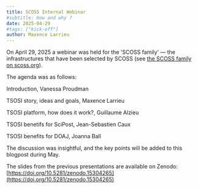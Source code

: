 ```yaml
---
title: SCOSS Internal Webinar
#subtitle: How and why ?
date: 2025-04-29
#tags: ["kick-off"]
author: Maxence Larrieu
---
```




On April 29, 2025 a webinar was held for the 'SCOSS family' — the infrastructures that have been selected by SCOSS (see [the SCOSS family on scoss.org](https://scoss.org/what-is-scoss/scossfamily/)). 

The agenda was as follows:


Introduction, Vanessa Proudman

TSOSI story, ideas and goals, Maxence Larrieu

TSOSI platform, how does it work?, Guillaume Alzieu

TSOSI benetifs for SciPost, Jean-Sebastien Caux

TSOSI benefits for DOAJ, Joanna Ball


The discussion was insightful, and the key points will be added to this blogpost during May.

The slides from the previous presentations are available on Zenodo: [https://doi.org/10.5281/zenodo.15304265](https://doi.org/10.5281/zenodo.15304265)



